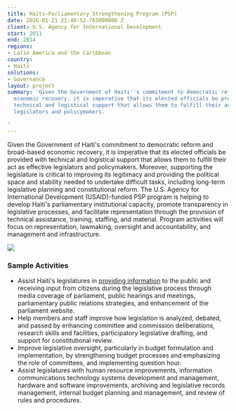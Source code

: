 ```yaml
---
title: Haiti—Parliamentary Strengthening Program (PSP)
date: 2016-01-21 22:40:52.765000000 Z
client: U.S. Agency for International Development
start: 2011
end: 2014
regions:
- Latin America and the Caribbean
country:
- Haiti
solutions:
- Governance
layout: project
summary: 'Given the Government of Haiti''s commitment to democratic reform and broad-based
  economic recovery, it is imperative that its elected officials be provided with
  technical and logistical support that allows them to fulfill their act as effective
  legislators and policymakers.

'
---
```


Given the Government of Haiti's commitment to democratic reform and broad-based economic recovery, it is imperative that its elected officials be provided with technical and logistical support that allows them to fulfill their act as effective legislators and policymakers. Moreover, supporting the legislature is critical to improving its legitimacy and providing the political space and stability needed to undertake difficult tasks, including long-term legislative planning and constitutional reform. The U.S. Agency for International Development (USAID)-funded PSP program is helping to develop Haiti's parliamentary institutional capacity, promote transparency in legislative processes, and facilitate representation through the provision of technical assistance, training, staffing, and material. Program activities will focus on representation, lawmaking, oversight and accountability, and management and infrastructure.

![][1]

###  Sample Activities

* Assist Haiti's legislatures in [providing information][2] to the public and receiving input from citizens during the legislative process through media coverage of parliament, public hearings and meetings, parliamentary public relations strategies, and enhancement of the parliament website.
* Help members and staff improve how legislation is analyzed, debated, and passed by enhancing committee and commission deliberations, research skills and facilities, participatory legislative drafting, and support for constitutional review.
* Improve legislative oversight, particularly in budget formulation and implementation, by strengthening budget processes and emphasizing the role of committees, and implementing question hour.
* Assist legislatures with human resource improvements, information communications technology systems development and management, hardware and software improvements, archiving and legislative records management, internal budget planning and management, and review of rules and procedures.

[1]: /assets/images/projects/HaitiParliament.jpg
[2]: http://www.youtube.com/watch?v=ECNdMAfUThE&feature=youtu.be
